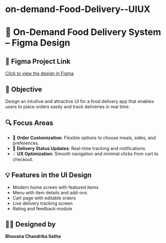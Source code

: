 # on-demand-Food-Delivery--UIUX
# 🍔 On-Demand Food Delivery System – Figma Design

## 🔗 Figma Project Link
[Click to view the design in Figma](https://www.figma.com/design/B2PDH33A0ZtZIjibaRiE65/Bhuvana?node-id=0-1&p=f)


## 🎯 Objective
Design an intuitive and attractive UI for a food delivery app that enables users to place orders easily and track deliveries in real time.

## 🔍 Focus Areas
- 🧾 **Order Customization**: Flexible options to choose meals, sides, and preferences.
- 🚚 **Delivery Status Updates**: Real-time tracking and notifications.
- 💡 **UX Optimization**: Smooth navigation and minimal clicks from cart to checkout.

## 💡 Features in the UI Design
- Modern home screen with featured items
- Menu with item details and add-ons
- Cart page with editable orders
- Live delivery tracking screen
- Rating and feedback module

## 👩‍💻 Designed by
**Bhuvana Chandrika Satha**
